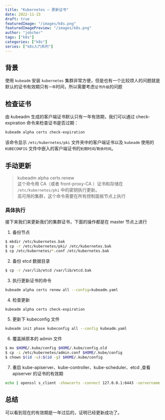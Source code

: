 ```yaml
---
title: "Kubernetes — 更新证书"
date: 2022-11-15
draft: true
featuredImage: "/images/k8s.png"
featuredImagePreview: "/images/k8s.png"
author: "jobcher"
tags: ["k8s"]
categories: ["k8s"]
series: ["k8s入门系列"]
---
```

## 背景
使用 `kubeadm` 安装 `kubernetes` 集群非常方便，但是也有一个比较烦人的问题就是默认的证书有效期只有`一年`时间，所以需要考虑`证书升级`的问题
## 检查证书
由 kubeadm 生成的客户端证书默认只有一年有效期，我们可以通过 check-expiration 命令来检查证书是否过期：
```sh
kubeadm alpha certs check-expiration
```
该命令显示 `/etc/kubernetes/pki` 文件夹中的客户端证书以及 `kubeadm` 使用的 `KUBECONFIG` 文件中嵌入的客户端证书的`到期时间`/`剩余时间`。


## 手动更新
>kubeadm alpha certs renew  
这个命令用 CA（或者 front-proxy-CA ）证书和存储在 `/etc/kubernetes/pki` 中的密钥执行更新。  
高可用的集群，这个命令需要在所有控制面板节点上执行  
### 具体执行
接下来我们来更新我们的集群证书，下面的操作都是在 master 节点上进行  
1. 备份节点  
```sh
$ mkdir /etc/kubernetes.bak
$ cp -r /etc/kubernetes/pki/ /etc/kubernetes.bak
$ cp /etc/kubernetes/*.conf /etc/kubernetes.bak
```
2. 备份 etcd 数据目录  
```sh
$ cp -r /var/lib/etcd /var/lib/etcd.bak
```
3. 执行更新证书的命令  
```sh
kubeadm alpha certs renew all --config=kubeadm.yaml
```
4. 检查更新  
```sh
kubeadm alpha certs check-expiration
```
5. 更新下 kubeconfig 文件  
```sh
kubeadm init phase kubeconfig all --config kubeadm.yaml
```
6. 覆盖掉原本的 admin 文件  
```sh
$ mv $HOME/.kube/config $HOME/.kube/config.old
$ cp -i /etc/kubernetes/admin.conf $HOME/.kube/config
$ chown $(id -u):$(id -g) $HOME/.kube/config
```
7. 重启 kube-apiserver、kube-controller、kube-scheduler、etcd ,查看 apiserver 的证书的有效期  
```sh
echo | openssl s_client -showcerts -connect 127.0.0.1:6443 -servername api 2>/dev/null | openssl x509 -noout -enddate
```

## 总结
可以看到现在的有效期是一年过后的，证明已经更新成功了。